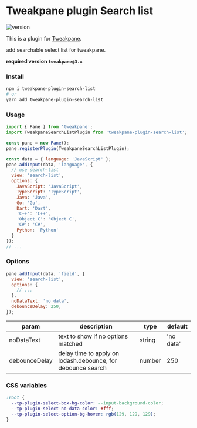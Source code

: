 # Tweakpane plugin Search list


![version](https://badge.fury.io/js/tweakpane-plugin-search-list.svg)

This is a plugin for [Tweakpane][tweakpane].

add searchable select list for tweakpane.

**required version `tweakpane@3.x`**

### Install

```bash
npm i tweakpane-plugin-search-list
# or
yarn add tweakpane-plugin-search-list
```

### Usage

```js
import { Pane } from 'tweakpane';
import TweakpaneSearchListPlugin from 'tweakpane-plugin-search-list';

const pane = new Pane();
pane.registerPlugin(TweakpaneSearchListPlugin);

const data = { language: 'JavaScript' };
pane.addInput(data, 'language', {
  // use search-list
  view: 'search-list',
  options: {
    JavaScript: 'JavaScript',
    TypeScript: 'TypeScript',
    Java: 'Java',
    Go: 'Go',
    Dart: 'Dart',
    'C++': 'C++',
    'Object C': 'Object C',
    'C#': 'C#',
    Python: 'Python'
  }
});
// ...
```

### Options

```js
pane.addInput(data, 'field', {
  view: 'search-list',
  options: {
    // ...
  },
  noDataText: 'no data',
  debounceDelay: 250,
});
```

| param         | description                                                 | type   | default   |
|---------------|-------------------------------------------------------------|--------|-----------|
| noDataText    | text to show if no options matched                          | string | 'no data' |
| debounceDelay | delay time to apply on lodash.debounce, for debounce search | number | 250       |

### CSS variables

```css
:root {
  --tp-plugin-select-box-bg-color: --input-background-color;
  --tp-plugin-select-no-data-color: #fff;
  --tp-plugin-select-option-bg-hover: rgb(129, 129, 129);
}
```

[tweakpane]: https://github.com/cocopon/tweakpane/
